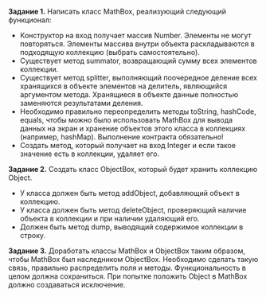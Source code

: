 **Задание 1.** Написать класс MathBox, реализующий следующий функционал:

* Конструктор на вход получает массив Number. Элементы не могут повторяться. Элементы массива внутри объекта раскладываются в подходящую коллекцию (выбрать самостоятельно).
* Существует метод summator, возвращающий сумму всех элементов коллекции.
* Существует метод splitter, выполняющий поочередное деление всех хранящихся в объекте элементов на делитель, являющийся аргументом метода. Хранящиеся в объекте данные полностью заменяются результатами деления.
* Необходимо правильно переопределить методы toString, hashCode, equals, чтобы можно было использовать MathBox для вывода данных на экран и хранение объектов этого класса в коллекциях (например, hashMap). Выполнение контракта обязательно!
* Создать метод, который получает на вход Integer и если такое значение есть в коллекции, удаляет его.


**Задание 2.** Создать класс ObjectBox, который будет хранить коллекцию Object.
* У класса должен быть метод addObject, добавляющий объект в коллекцию.
* У класса должен быть метод deleteObject, проверяющий наличие объекта в коллекции и при наличии удаляющий его.
* Должен быть метод dump, выводящий содержимое коллекции в строку.


**Задание 3.** Доработать классы MathBox и ObjectBox таким образом, чтобы MathBox был наследником ObjectBox. Необходимо сделать такую связь, правильно распределить поля и методы. Функциональность в целом должна сохраниться. При попытке положить Object в MathBox должно создаваться исключение.

